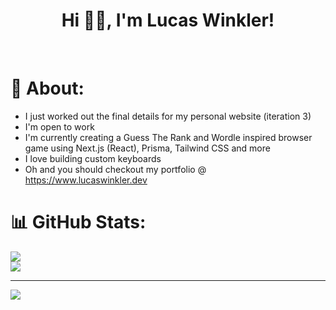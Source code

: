<h1 align="center"> Hi 👋🏻, I'm Lucas Winkler! </br> 
</h1>
<p align="center">
<a href="https://twitter.com/LucasJWinkler" target="_blank"><img alt="" src="https://img.shields.io/badge/Twitter-000?logo=Twitter&logoColor=1DA1F2&style=for-the-badge" style="vertical-align:center" /></a>
<a href="https://www.lucaswinkler.dev/" target="_blank"><img alt="" src="https://img.shields.io/badge/Portfolio-000?logo=none&style=for-the-badge" style="vertical-align:center" /></a>
<a href="https://linkedin.com/in/lucas-winkler" target="_blank"><img alt="" src="https://img.shields.io/badge/LinkedIn-000?logo=linkedin&logoColor=0A66C2&style=for-the-badge" style="vertical-align:center" /></a>
</p>

# 💫 About:


- I just worked out the final details for my personal website (iteration 3)
- I'm open to work
- I'm currently creating a Guess The Rank and Wordle inspired browser game using Next.js (React), Prisma, Tailwind CSS and more
- I love building custom keyboards
- Oh and you should checkout my portfolio @ https://www.lucaswinkler.dev

# 📊 GitHub Stats:

![](https://github-readme-streak-stats.herokuapp.com/?user=lucaswinkler&theme=tokyonight&hide_border=true)<br/>
![](https://github-readme-stats.vercel.app/api/top-langs/?username=lucaswinkler&theme=tokyonight&hide_border=true&include_all_commits=true&count_private=true&layout=compact)

---

[![](https://visitcount.itsvg.in/api?id=lucaswinkler&label=Profile%20Views&color=12&icon=5&pretty=true)](https://visitcount.itsvg.in)
